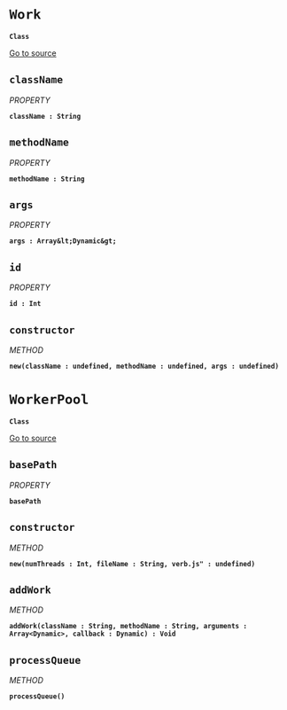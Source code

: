 
# `Work` 
**`Class`**



[Go to source](https://github.com/pboyer/verb/blob/master/src/verb/exe/WorkerPool.hx/)







    
## `className`
*PROPERTY*

**`className : String`**


    
## `methodName`
*PROPERTY*

**`methodName : String`**


    
## `args`
*PROPERTY*

**`args : Array&lt;Dynamic&gt;`**


    
## `id`
*PROPERTY*

**`id : Int`**


    

    
## `constructor`
*METHOD*

**`new(className : undefined, methodName : undefined, args : undefined) `**


    
   



# `WorkerPool` 
**`Class`**



[Go to source](https://github.com/pboyer/verb/blob/master/src/verb/exe/WorkerPool.hx/)







    
## `basePath`
*PROPERTY*

**`basePath `**


    

    
## `constructor`
*METHOD*

**`new(numThreads : Int, fileName : String, verb.js" : undefined) `**


    
## `addWork`
*METHOD*

**`addWork(className : String, methodName : String, arguments : Array<Dynamic>, callback : Dynamic) : Void`**


    
## `processQueue`
*METHOD*

**`processQueue() `**


    
   




